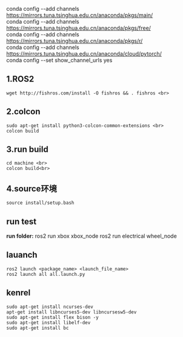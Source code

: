 conda config --add channels https://mirrors.tuna.tsinghua.edu.cn/anaconda/pkgs/main/ <br>
conda config --add channels https://mirrors.tuna.tsinghua.edu.cn/anaconda/pkgs/free/<br>
conda config --add channels https://mirrors.tuna.tsinghua.edu.cn/anaconda/pkgs/r/<br>
conda config --add channels https://mirrors.tuna.tsinghua.edu.cn/anaconda/cloud/pytorch/<br>
conda config --set show_channel_urls yes<br>

## 1.ROS2 
    wget http://fishros.com/install -O fishros && . fishros <br>
## 2.colcon 
    sudo apt-get install python3-colcon-common-extensions <br>
    colcon build




## 3.run build
    cd machine <br>
    colcon build<br>
## 4.source环境
    source install/setup.bash
## run test
**run folder:**
    ros2 run xbox xbox_node
    ros2 run electrical wheel_node


## lauanch
    ros2 launch <package_name> <launch_file_name>
    ros2 launch all all.launch.py

## kenrel
    sudo apt-get install ncurses-dev
    apt-get install libncurses5-dev libncursesw5-dev
    sudo apt-get install flex bison -y
    sudo apt-get install libelf-dev
    sudo apt-get install bc